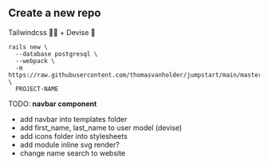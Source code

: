 
## Create a new repo

Tailwindcss 🏳️‍🌈 + Devise 🔐
```
rails new \
  --database postgresql \
  --webpack \
  -m https://raw.githubusercontent.com/thomasvanholder/jumpstart/main/master.rb \
  PROJECT-NAME
```


TODO:
**navbar component**
- add navbar into templates folder
- add first_name, last_name to user model (devise)
- add icons folder into stylesheets
- add module inline svg render?
- change name search to website
